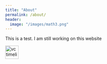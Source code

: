 ```yaml
---
title: "About"
permalink: /about/
header:
  image: "/images/math3.png"
---
```

This is a test. I am still working on this website

<img src="{{ site.url }}{{ site.baseurl}}/images/timeline1.png" alt="vc timeline" height="42" width="42">
